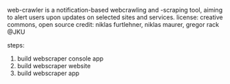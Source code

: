 web-crawler is a notification-based webcrawling and -scraping tool, aiming to alert users upon updates on selected sites and services.
license: creative commons, open source
credit: niklas furtlehner, niklas maurer, gregor rack @JKU

steps:
1. build webscraper console app
2. build webscraper website
3. build webscraper app
